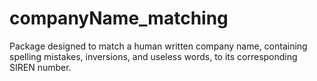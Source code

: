 # companyName_matching
Package designed to match a human written company name, containing spelling mistakes, inversions, and useless words, to its corresponding SIREN number.
